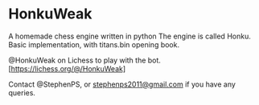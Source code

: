 # HonkuWeak
A homemade chess engine written in python
The engine is called Honku. 
Basic implementation, with titans.bin opening book.

@HonkuWeak on Lichess to play with the bot. [https://lichess.org/@/HonkuWeak]

Contact @StephenPS, or stephenps2011@gmail.com if you have any queries.

